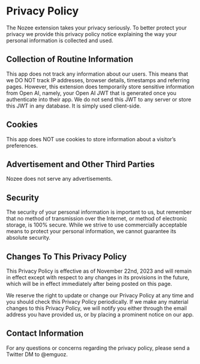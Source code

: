 # Privacy Policy

The Nozee extension takes your privacy seriously. To better protect your privacy we provide this privacy policy notice explaining the way your personal information is collected and used.


## Collection of Routine Information

This app does not track any information about our users. This means that we DO NOT track IP addresses, browser details, timestamps and referring pages. However, this extension does temporarily store sensitive information from Open AI, namely, your Open AI JWT that is generated once you authenticate into their app. We do not send this JWT to any server or store this JWT in any database. It is simply used client-side.

## Cookies

This app does NOT use cookies to store information about a visitor’s preferences.


## Advertisement and Other Third Parties

Nozee does not serve any advertisements.


## Security

The security of your personal information is important to us, but remember that no method of transmission over the Internet, or method of electronic storage, is 100% secure. While we strive to use commercially acceptable means to protect your personal information, we cannot guarantee its absolute security.


## Changes To This Privacy Policy

This Privacy Policy is effective as of November 22nd, 2023 and will remain in effect except with respect to any changes in its provisions in the future, which will be in effect immediately after being posted on this page.

We reserve the right to update or change our Privacy Policy at any time and you should check this Privacy Policy periodically. If we make any material changes to this Privacy Policy, we will notify you either through the email address you have provided us, or by placing a prominent notice on our app.


## Contact Information

For any questions or concerns regarding the privacy policy, please send a Twitter DM to @emguoz.
